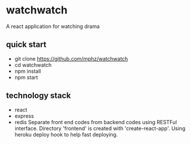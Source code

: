 # watchwatch
A react application for watching drama

## quick start
* git clone https://github.com/mphz/watchwatch
* cd watchwatch
* npm install
* npm start

## technology stack
* react
* express
* redis
Separate front end codes from backend codes using RESTFul interface.
Directory 'frontend' is created with 'create-react-app'.
Using heroku deploy hook to help fast deploying.

